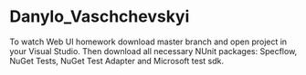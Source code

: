 # Danylo_Vaschchevskyi
To watch Web UI homework download master branch and open project in your Visual Studio. Then download all necessary NUnit packages:
Specflow, NuGet Tests, NuGet Test Adapter and Microsoft test sdk.
